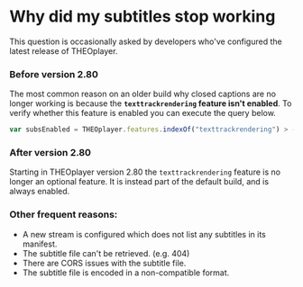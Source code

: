 # Why did my subtitles stop working

This question is occasionally asked by developers who've configured the latest release of THEOplayer.

### Before version 2.80

The most common reason on an older build why closed captions are no longer working is because the **`texttrackrendering` feature isn't enabled**. To verify whether this feature is enabled you can execute the query below.

```js
var subsEnabled = THEOplayer.features.indexOf("texttrackrendering") > -1;
```

### After version 2.80

Starting in THEOplayer version 2.80 the `texttrackrendering` feature is no longer an optional feature. It is instead part of the default build, and is always enabled.

### Other frequent reasons:

- A new stream is configured which does not list any subtitles in its manifest.
- The subtitle file can't be retrieved. (e.g. 404)
- There are CORS issues with the subtitle file.
- The subtitle file is encoded in a non-compatible format.
